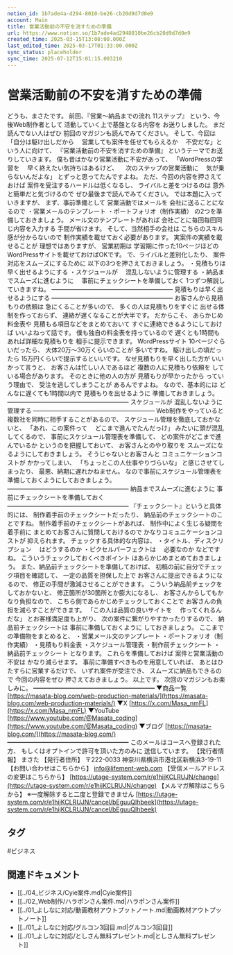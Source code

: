 ```yaml
---
notion_id: 1b7ade4a-d294-8010-be26-cb20d9d7d0e9
account: Main
title: 営業活動前の不安を消すための準備
url: https://www.notion.so/1b7ade4ad2948010be26cb20d9d7d0e9
created_time: 2025-03-15T13:08:00.000Z
last_edited_time: 2025-03-17T01:33:00.000Z
sync_status: placeholder
sync_time: 2025-07-12T15:01:15.003210
---
```

# 営業活動前の不安を消すための準備

どうも、まさたです。
前回、『営業〜納品までの流れ 11ステップ』
という、今後Web制作者として
活動していく上で基盤となる内容を
お送りしました。
まだ読んでない人はぜひ
前回のマガジンも読んでみてください。
そして、今回は
「自分は駆け出しだから
　営業しても案件を任せてもらえるか
　不安だな」という人に向けて、
『営業活動前の不安を消すための準備』
というテーマでお送りしていきます。
僕も昔はかなり営業活動に不安があって、
「WordPressの学習を
　早く終えたい気持ちはあるけど、
　次のステップの営業活動に
　気が乗らないんだよな」
とずっと思ってたんですよね。
ただ、今回の内容を押さえておけば
案件を受注するハードルは低くなるし、
ライバルと差をつけるのは
意外と簡単だと気づけるので
ぜひ最後まで読んでみてください。
では本題に入っていきますが、
まず、事前準備として
営業活動ではメールを
会社に送ることになるので
・営業メールのテンプレート
・ポートフォリオ（制作実績）
の2つを準備しておきましょう。
メール文のテンプレートがあれば
会社ごとに毎回毎回同じ内容を入力する
手間が省けます。
そして、当然相手の会社は
こちらのスキル感が分からないので
制作実績を載せておく必要があります。
実案件の実績を載せることが
理想ではありますが、
営業初期は
学習期に作った10ページほどの
WordPressサイトを載せておけばOKです。
で、ライバルと差別化したり、
案件対応をスムーズにするために
以下の3つを押さえておきましょう。
・見積もりは早く出せるようにする
・スケジュールが
　混乱しないように管理する
・納品までスムーズに進むように
　事前にチェックシートを準備しておく
1つずつ解説していきますね。
————————————————————
見積もりは早く出せるようにする
————————————————————
お客さんから見積もりの依頼は
急にくることが多いので、
多くの人は見積もりをすぐに
出せる体制を作っておらず、
連絡が遅くなることが大半です。
だからこそ、
あらかじめ料金表や
見積もる項目などをまとめておいて
すぐに連絡できるようにしておけば
いいよねって話です。
僕も独自の料金表を持っているので
遅くとも1時間もあれば詳細な見積もりを
相手に提示できます。
WordPressサイト
10ページぐらいだったら、
大体20万〜30万くらいのことが
多いですね。
駆け出しの頃だったら
15万円くらいで提示するといいです。
なぜ見積もりを早く出した方が
いいかって言うと、
お客さんは忙しい人であるほど
複数の人に見積もり依頼を
している場合があります。
そのときに他の人の方が
見積もりが早かったから
っていう理由で、
受注を逃してしまうことが
あるんですよね。
なので、基本的には
どんなに遅くても1時間以内で
見積もりを出せるように
準備しておきましょう。
————————————————————
スケジュールが
混乱しないように管理する
————————————————————
Web制作をやっていると
複数社を同時に相手することがあるので、
スケジュール管理を徹底しておかないと、
「あれ、この案件って
　どこまで進んでたんだっけ」
みたいに頭が混乱してくるので、
事前にスケジュール管理表を準備して、
どの案件がどこまで進んでいるか
というのを把握しておいて、
お客さんとのやり取りを
スムーズになるようにしておきましょう。
そうじゃないとお客さんと
コミュニケーションコストが
かかってしまい、
「ちょっとこの人仕事やりづらいな」
と感じさせてしまったり、
最悪、納期に遅れかねません。
なので事前にスケジュール管理表を
準備しておくようにしておきましょう。
————————————————————
納品までスムーズに進むように
事前にチェックシートを準備しておく
————————————————————
『チェックシート』というと具体的には、
制作着手前のチェックシートだったり、
納品前のチェックシートのことですね。
制作着手前のチェックシートがあれば、
制作中によく生じる疑問を着手前に
まとめてお客さんに質問しておけるので
かなりコミュニケーションコストが
抑えられます。
チェックする具体的な内容は、
・タイトル、ディスクリプション
　はどうするのか
・ピクセルパーフェクトは
　必要なのか
などですね。
こういうチェックしておくべきポイント
はあらかじめまとめておきましょう。
また、納品前チェックシートを準備しておけば、
初稿の前に自分でチェック項目を確認して、
一定の品質を担保した上で
お客さんに提出できるようになるので、
修正の手間が激減させることができます。
こういう納品前チェックをしておかないと、
修正箇所が30箇所とか膨大になるし、
お客さんからしてもかなり負担なので、
こちら側であらかじめチェックしておくことで
お客さんの負担を減らすことができます。
「この人は品質の良いサイトを
　作ってくれるんだな」
とお客様満足度も上がり、
次の案件に繋がりやすかったりするので、
納品前チェックシートは
事前に準備しておくように
しておきましょう。
ここまでの準備物をまとめると、
・営業メール文のテンプレート
・ポートフォリオ（制作実績）
・見積もり料金表
・スケジュール管理表
・制作前チェックシート
・納品前チェックシート
となります。
これらを準備しておけば
案件と営業活動の不安は
かなり減らせます。
事前に準備すべきものを用意していれば、
あとはひたすらに営業するだけで、
いずれ案件が受注でき、
スムーズに納品もできるので
今回の内容をぜひ
押さえておきましょう。
以上です。
次回のマガジンもお楽しみに。
━━━━━━━━━━━━━━━━━━━━
▼商品一覧
[https://masata-blog.com/web-production-materials/](https://masata-blog.com/web-production-materials/)
▼X
[https://x.com/Masa_nmFL](https://x.com/Masa_nmFL)
▼YouTube
[https://www.youtube.com/@Masata_coding](https://www.youtube.com/@Masata_coding)
▼ブログ
[https://masata-blog.com/](https://masata-blog.com/)
━━━━━━━━━━━━━━━━━━━━
このメールはコースへ登録された方、
もしくはオプトインで許可を頂いた方のみに
送信しています。
【発行者情報】
まさた
【発行者住所】
〒222-0033
神奈川県横浜市港北区新横浜3-19-11
【お問い合わせはこちらから】
[info@lifement-web.com](mailto:info@lifement-web.com)
【受信メールアドレスの変更はこちらから】
[https://utage-system.com/r/e1hijKCLRUJN/change](https://utage-system.com/r/e1hijKCLRUJN/change)
【メルマガ解除はこちらから】
※一度解除すると二度と登録できません
[https://utage-system.com/r/e1hijKCLRUJN/cancel/bEguuQlhbeek](https://utage-system.com/r/e1hijKCLRUJN/cancel/bEguuQlhbeek)

## タグ

#ビジネス 

## 関連ドキュメント

- [[../04_ビジネス/Cyie案件.md|Cyie案件]]
- [[../02_Web制作/ハラポンさん案件.md|ハラポンさん案件]]
- [[../01_よしなに対応/動画教材アウトプットノート.md|動画教材アウトプットノート]]
- [[../01_よしなに対応/グルコン3回目.md|グルコン3回目]]
- [[../01_よしなに対応/としさん無料プレゼント.md|としさん無料プレゼント]]
